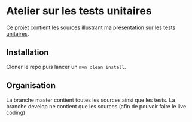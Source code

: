 # Atelier sur les tests unitaires

Ce projet contient les sources illustrant ma présentation sur les [tests unitaires](https://docs.google.com/presentation/d/10SDCMKdfspix6cmx0gMv_gnO84pGCGaOZKwzZNKDvMg/edit?usp=sharing).

## Installation
Cloner le repo puis lancer un `mvn clean install`.

## Organisation
La branche master contient toutes les sources ainsi que les tests. 
La branche develop ne contient que les sources (afin de pouvoir faire le live coding)  